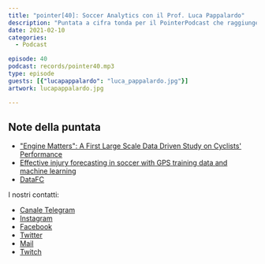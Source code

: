 ```yaml
---
title: "pointer[40]: Soccer Analytics con il Prof. Luca Pappalardo"
description: "Puntata a cifra tonda per il PointerPodcast che raggiunge quota 40. Quest'oggi abbiamo avuto il piacere di intervistare il Professor Luca Pappalardo. Con lui abbiamo parlato di soccer analysis, di come gli algoritmi possono arrivare a prevedere gli infortuni o aiutare a schierare una formazione, dell’importanza della data science nelle grandi squadre calcistiche e di molto altro ancora."
date: 2021-02-10
categories:
  - Podcast

episode: 40
podcast: records/pointer40.mp3
type: episode
guests: [{"lucapappalardo": "luca_pappalardo.jpg"}]
artwork: lucapappalardo.jpg

---
```


## Note della puntata

<!-- wp:list -->
<ul><li><a href="https://ieeexplore.ieee.org/abstract/document/6753914">"Engine Matters": A First Large Scale Data Driven Study on Cyclists' Performance</a></li><li><a href="https://journals.plos.org/plosone/article?id=10.1371/journal.pone.0201264">Effective injury forecasting in soccer with GPS training data and machine learning</a></li><li><a href="https://www.youtube.com/channel/UCf-CmCf7AWgeHLt062o74cQ">DataFC</a></li></ul>
<!-- /wp:list -->

I nostri contatti:

- [Canale Telegram](https://t.me/PointerPodcast)
- [Instagram](https://www.instagram.com/pointerpodcast/)
- [Facebook](https://www.facebook.com/pointerPodcast/)
- [Twitter](https://twitter.com/PointerPodcast)
- [Mail](info@pointerpodcast.it)
- [Twitch](https://www.twitch.tv/pointerpodcast)

